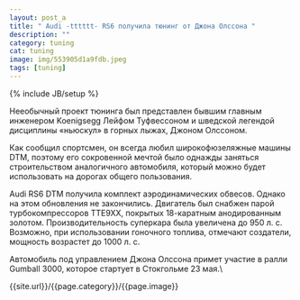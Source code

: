 ```yaml
---
layout: post_a
title: " Audi -tttttt- RS6 получила тюнинг от Джона Олссона "
description: ""
category: tuning
cat: tuning
image: img/553905d1a9fdb.jpeg
tags: [tuning]
---
```

{% include JB/setup %}

Нeеобычный проект тюнинга был представлен бывшим главным инженером Koenigsegg Лейфом Туфвессоном и шведской легендой дисциплины «ньюскул» в горных лыжах, Джоном Олссоном.<!-- more -->

Как сообщил спортсмен, он всегда любил широкофюзеляжные машины DTM, поэтому его сокровенной мечтой было однажды заняться строительством аналогичного автомобиля, который можно будет использовать на дорогах общего пользования.

Audi RS6 DTM получила комплект аэродинамических обвесов. Однако на этом обновления не закончились. Двигатель был снабжен парой турбокомпрессоров TTE9XX, покрытых 18-каратным анодированным золотом. Производительность суперкара была увеличена до 950 л. с. Возможно, при использовании гоночного топлива, отмечают создатели, мощность возрастет до 1000 л. с.

Автомобиль под управлением Джона Олссона примет участие в ралли Gumball 3000, которое стартует в Стокгольме 23 мая.\

{{site.url}}/{{page.category}}/{{page.image}}

